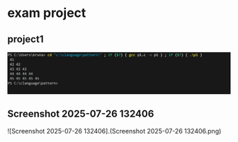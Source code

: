# exam project

## project1
![project1](project1.png)

## Screenshot 2025-07-26 132406
![Screenshot 2025-07-26 132406].(Screenshot 2025-07-26 132406.png)
